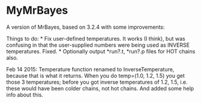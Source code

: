 # MyMrBayes

A version of MrBayes, based on 3.2.4 with some improvements:

Things to do:
	* Fix user-defined temperatures. It works (I think), but was confusing
in that the user-supplied numbers were being used as INVERSE temperatures. Fixed.
	* Optionally output *run?.t, *run?.p files for HOT chains also.


Feb 14 2015: Temperature function renamed to InverseTemperature, because
that is what it returns. When you do temp=(1.0, 1.2, 1.5) you get those 3 temperatures;
before you got inverse temperatures of 1.2, 1.5, i.e. these would have been colder chains, 
not hot chains. And added some help info about this.
